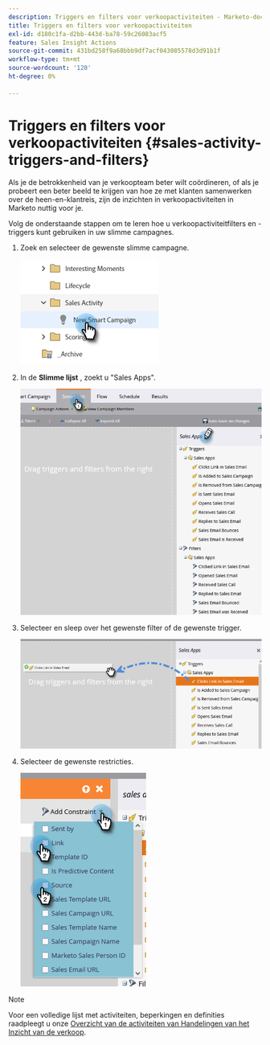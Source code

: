 ```yaml
---
description: Triggers en filters voor verkoopactiviteiten - Marketo-documenten - productdocumentatie
title: Triggers en filters voor verkoopactiviteiten
exl-id: d180c1fa-d2bb-443d-ba78-59c26083acf5
feature: Sales Insight Actions
source-git-commit: 431bd258f9a68bbb9df7acf043085578d3d91b1f
workflow-type: tm+mt
source-wordcount: '120'
ht-degree: 0%

---
```


# Triggers en filters voor verkoopactiviteiten {#sales-activity-triggers-and-filters}

Als je de betrokkenheid van je verkoopteam beter wilt coördineren, of als je probeert een beter beeld te krijgen van hoe ze met klanten samenwerken over de heen-en-klantreis, zijn de inzichten in verkoopactiviteiten in Marketo nuttig voor je.

Volg de onderstaande stappen om te leren hoe u verkoopactiviteitfilters en -triggers kunt gebruiken in uw slimme campagnes.

1. Zoek en selecteer de gewenste slimme campagne.

   ![](assets/sales-activity-triggers-and-filters-1.png)

1. In de **Slimme lijst** , zoekt u &quot;Sales Apps&quot;.

   ![](assets/sales-activity-triggers-and-filters-2.png)

1. Selecteer en sleep over het gewenste filter of de gewenste trigger.

   ![](assets/sales-activity-triggers-and-filters-3.png)

1. Selecteer de gewenste restricties.

   ![](assets/sales-activity-triggers-and-filters-4.png)

>[!NOTE]
>
>Voor een volledige lijst met activiteiten, beperkingen en definities raadpleegt u onze [Overzicht van de activiteiten van Handelingen van het Inzicht van de verkoop](/help/marketo/product-docs/marketo-sales-insight/actions/marketo/sales-insight-actions-activity-glossary.md).
